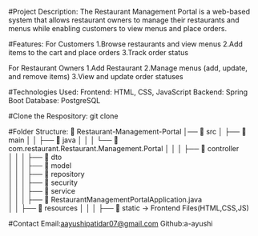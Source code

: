 #Project Description: 
The Restaurant Management Portal is a web-based system that allows restaurant owners to manage their restaurants
and menus while enabling customers to view menus and place orders.

#Features: 
For Customers
1.Browse restaurants and view menus
2.Add items to the cart and place orders
3.Track order status

For Restaurant Owners
1.Add Restaurant
2.Manage menus (add, update, and remove items)
3.View and update order statuses

#Technologies Used:
Frontend: HTML, CSS, JavaScript
Backend: Spring Boot
Database: PostgreSQL

#Clone the Respository:
git clone 

#Folder Structure:
📂 Restaurant-Management-Portal
│── 📂 src
│   ├── 📂 main
│   │   ├── 📂 java
│   │   │   └── 📂 com.restaurant.Restaurant.Management.Portal
│   │   │       ├── 📂 controller      
│   │   │       ├── 📂 dto              
│   │   │       ├── 📂 model           
│   │   │       ├── 📂 repository       
│   │   │       ├── 📂 security        
│   │   │       ├── 📂 service         
│   │   │       ├── 📄 RestaurantManagementPortalApplication.java  
│   │   ├── 📂 resources
│   │   │   ├── 📂 static -> Frontend Files(HTML,CSS,JS)

#Contact
Email:aayushipatidar07@gmail.com
Github:a-ayushi
